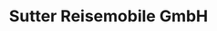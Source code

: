 ---
title: "Sutter Reisemobile GmbH"
url: /freiburg-im-breisgau/sutter-reisemobile-gmbh/
shop: Autohaus
---